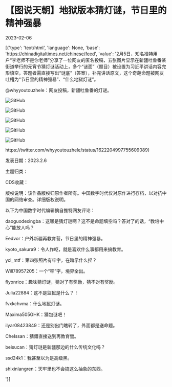 # 【图说天朝】地狱版本猜灯谜，节日里的精神强暴

2023-02-06

[{'type': 'text/html', 'language': None, 'base': 'https://chinadigitaltimes.net/chinese/feed', 'value': '2月5日，知名推特用户“李老师不是你老师”分享了一位网友的匿名投稿，五张图片显示在新疆吐鲁番某街道举行的元宵节猜灯谜活动上，多个“谜面”（题目）被设置为习近平讲话内容完形填空，答题者需直接写出“谜底”（答案），补完讲话原文，这个奇葩命题被网友吐槽为“节日里的精神强暴”、“什么地狱灯谜”。



@whyyoutouzhele：网友投稿，新疆吐鲁番的灯谜。

![GitHub](https://chinadigitaltimes.net/chinese/files/2023/02/image-1675674185564.png)

![GitHub](https://chinadigitaltimes.net/chinese/files/2023/02/image-1675674199031.png)

![GitHub](https://chinadigitaltimes.net/chinese/files/2023/02/image-1675674206462.png)

![GitHub](https://chinadigitaltimes.net/chinese/files/2023/02/image-1675674219219.png)

![GitHub](https://chinadigitaltimes.net/chinese/files/2023/02/image-1675674245646.png)





<div class="su-spoiler-title)

标题：【图说天朝】地狱版本猜灯谜，节日里的精神强暴

作者：中国数字时代

来源：<a href="https://twitter.com/whyyoutouzhele/status/1622204997755609089)

发表日期：2023.2.6

主题归类：

CDS收藏：

版权说明：该作品版权归原作者所有。中国数字时代仅对原作进行存档，以对抗中国的网络审查。详细版权说明。





以下为中国数字时代编辑摘自推特网友评论：



daoguodexingba：这哪是猜灯谜啊？这不是命题填空吗？答对了的话，“教培中心”能放人吗？

Eedvor：户外新疆再教育营，节日里的精神强暴。

kyoto_sakura9：令人作呕，就是喜欢什么事都用来搞教育。

ycl_mtf：第四张照片有牢字，在暗示什么捏？

Will78957205：一个“牢”字，境界全出。

flyonrice：趣味猜灯谜，猜对了有奖励，猜不对有奖励。

Julia22884：这不是监狱是什么？！

fvxkchvma：什么地狱灯谜。

Maxima505GHK：猜包谜吧！

ilyar08423849：还是别出门瞎转了，外面都是送命题。

CheIssan：猜錯直接送到再教育營。

beisucan：猜灯谜是新疆那边的什么传统文化吗？

ssd24k1：我甚至以为是高级黑。

shixinlangren：天牢里也不会搞这么抽象的东西。

'}]